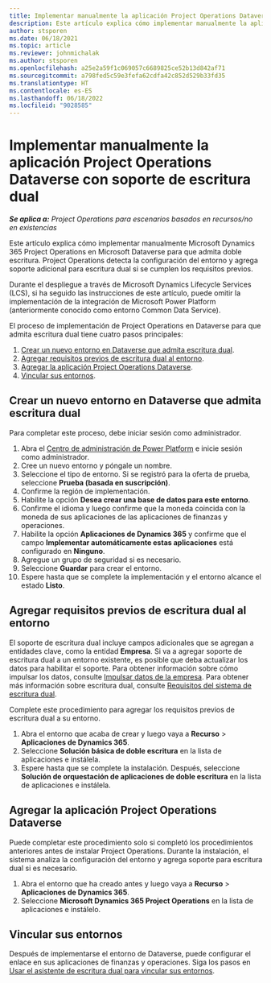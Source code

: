 ```yaml
---
title: Implementar manualmente la aplicación Project Operations Dataverse con soporte de escritura dual
description: Este artículo explica cómo implementar manualmente la aplicación Project Operations Dataverse para que admita doble escritura.
author: stsporen
ms.date: 06/18/2021
ms.topic: article
ms.reviewer: johnmichalak
ms.author: stsporen
ms.openlocfilehash: a25e2a59f1c069057c6689825ce52b13d842af71
ms.sourcegitcommit: a798fed5c59e3fefa62cdfa42c852d529b33fd35
ms.translationtype: HT
ms.contentlocale: es-ES
ms.lasthandoff: 06/18/2022
ms.locfileid: "9028585"
---
```

# <a name="manually-deploy-the-project-operations-dataverse-app-with-dual-write-support"></a>Implementar manualmente la aplicación Project Operations Dataverse con soporte de escritura dual

_**Se aplica a:** Project Operations para escenarios basados en recursos/no en existencias_

Este artículo explica cómo implementar manualmente Microsoft Dynamics 365 Project Operations en Microsoft Dataverse para que admita doble escritura. Project Operations detecta la configuración del entorno y agrega soporte adicional para escritura dual si se cumplen los requisitos previos.

Durante el despliegue a través de Microsoft Dynamics Lifecycle Services (LCS), si ha seguido las instrucciones de este artículo, puede omitir la implementación de la integración de Microsoft Power Platform (anteriormente conocido como entorno Common Data Service).

El proceso de implementación de Project Operations en Dataverse para que admita escritura dual tiene cuatro pasos principales:

1. [Crear un nuevo entorno en Dataverse que admita escritura dual](#create).
2. [Agregar requisitos previos de escritura dual al entorno](#prerequisites).
3. [Agregar la aplicación Project Operations Dataverse](#dataverse).
4. [Vincular sus entornos](#link).

## <a name="create-a-new-environment-in-dataverse-that-supports-dual-write"></a><a name="create"></a>Crear un nuevo entorno en Dataverse que admita escritura dual

Para completar este proceso, debe iniciar sesión como administrador.

1. Abra el [Centro de administración de Power Platform](https://admin.powerplatform.com) e inicie sesión como administrador.
2. Cree un nuevo entorno y póngale un nombre.
3. Seleccione el tipo de entorno. Si se registró para la oferta de prueba, seleccione **Prueba (basada en suscripción)**.
4. Confirme la región de implementación.
5. Habilite la opción **Desea crear una base de datos para este entorno**. 
6. Confirme el idioma y luego confirme que la moneda coincida con la moneda de sus aplicaciones de las aplicaciones de finanzas y operaciones.
7. Habilite la opción **Aplicaciones de Dynamics 365** y confirme que el campo **Implementar automáticamente estas aplicaciones** está configurado en **Ninguno**.
8. Agregue un grupo de seguridad si es necesario.
9. Seleccione **Guardar** para crear el entorno.
10. Espere hasta que se complete la implementación y el entorno alcance el estado **Listo**.

## <a name="add-dual-write-prerequisites-to-the-environment"></a><a name="prerequisites"></a>Agregar requisitos previos de escritura dual al entorno

El soporte de escritura dual incluye campos adicionales que se agregan a entidades clave, como la entidad **Empresa**. Si va a agregar soporte de escritura dual a un entorno existente, es posible que deba actualizar los datos para habilitar el soporte. Para obtener información sobre cómo impulsar los datos, consulte [Impulsar datos de la empresa](/dynamics365/fin-ops-core/dev-itpro/data-entities/dual-write/bootstrap-company-data). Para obtener más información sobre escritura dual, consulte [Requisitos del sistema de escritura dual](/dynamics365/fin-ops-core/dev-itpro/data-entities/dual-write/dual-write-system-req).

Complete este procedimiento para agregar los requisitos previos de escritura dual a su entorno.

1. Abra el entorno que acaba de crear y luego vaya a **Recurso** \> **Aplicaciones de Dynamics 365**.
2. Seleccione **Solución básica de doble escritura** en la lista de aplicaciones e instálela.
3. Espere hasta que se complete la instalación. Después, seleccione **Solución de orquestación de aplicaciones de doble escritura** en la lista de aplicaciones e instálela.

## <a name="add-the-project-operations-dataverse-app"></a><a name="dataverse"></a>Agregar la aplicación Project Operations Dataverse

Puede completar este procedimiento solo si completó los procedimientos anteriores antes de instalar Project Operations. Durante la instalación, el sistema analiza la configuración del entorno y agrega soporte para escritura dual si es necesario.

1. Abra el entorno que ha creado antes y luego vaya a **Recurso** \> **Aplicaciones de Dynamics 365**.
2. Seleccione **Microsoft Dynamics 365 Project Operations** en la lista de aplicaciones e instálelo.

## <a name="link-your-environments"></a><a name="link"></a>Vincular sus entornos

Después de implementarse el entorno de Dataverse, puede configurar el enlace en sus aplicaciones de finanzas y operaciones. Siga los pasos en [Usar el asistente de escritura dual para vincular sus entornos](/dynamics365/fin-ops-core/dev-itpro/data-entities/dual-write/link-your-environment).
